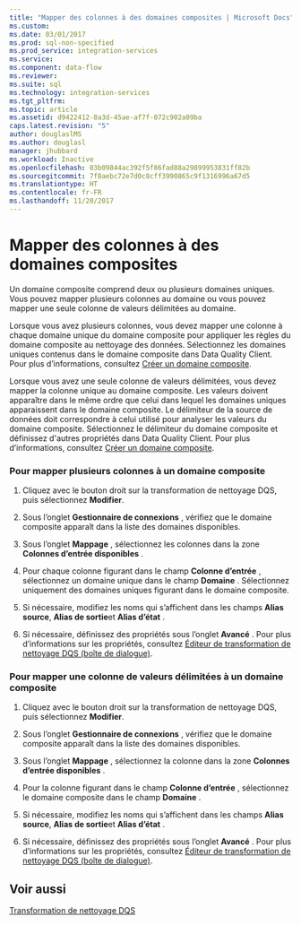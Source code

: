 ```yaml
---
title: "Mapper des colonnes à des domaines composites | Microsoft Docs"
ms.custom: 
ms.date: 03/01/2017
ms.prod: sql-non-specified
ms.prod_service: integration-services
ms.service: 
ms.component: data-flow
ms.reviewer: 
ms.suite: sql
ms.technology: integration-services
ms.tgt_pltfrm: 
ms.topic: article
ms.assetid: d9422412-8a3d-45ae-af7f-072c902a09ba
caps.latest.revision: "5"
author: douglaslMS
ms.author: douglasl
manager: jhubbard
ms.workload: Inactive
ms.openlocfilehash: 03b09844ac392f5f86fad88a29899953831ff82b
ms.sourcegitcommit: 7f8aebc72e7d0c8cff3990865c9f1316996a67d5
ms.translationtype: HT
ms.contentlocale: fr-FR
ms.lasthandoff: 11/20/2017
---
```

# <a name="map-columns-to-composite-domains"></a>Mapper des colonnes à des domaines composites
  Un domaine composite comprend deux ou plusieurs domaines uniques. Vous pouvez mapper plusieurs colonnes au domaine ou vous pouvez mapper une seule colonne de valeurs délimitées au domaine.  
  
 Lorsque vous avez plusieurs colonnes, vous devez mapper une colonne à chaque domaine unique du domaine composite pour appliquer les règles du domaine composite au nettoyage des données. Sélectionnez les domaines uniques contenus dans le domaine composite dans Data Quality Client. Pour plus d’informations, consultez [Créer un domaine composite](../../../data-quality-services/create-a-composite-domain.md).  
  
 Lorsque vous avez une seule colonne de valeurs délimitées, vous devez mapper la colonne unique au domaine composite. Les valeurs doivent apparaître dans le même ordre que celui dans lequel les domaines uniques apparaissent dans le domaine composite. Le délimiteur de la source de données doit correspondre à celui utilisé pour analyser les valeurs du domaine composite. Sélectionnez le délimiteur du domaine composite et définissez d'autres propriétés dans Data Quality Client. Pour plus d’informations, consultez [Créer un domaine composite](../../../data-quality-services/create-a-composite-domain.md).  
  
### <a name="to-map-multiple-columns-to-a-composite-domain"></a>Pour mapper plusieurs colonnes à un domaine composite  
  
1.  Cliquez avec le bouton droit sur la transformation de nettoyage DQS, puis sélectionnez **Modifier**.  
  
2.  Sous l’onglet **Gestionnaire de connexions** , vérifiez que le domaine composite apparaît dans la liste des domaines disponibles.  
  
3.  Sous l’onglet **Mappage** , sélectionnez les colonnes dans la zone **Colonnes d’entrée disponibles** .  
  
4.  Pour chaque colonne figurant dans le champ **Colonne d’entrée** , sélectionnez un domaine unique dans le champ **Domaine** . Sélectionnez uniquement des domaines uniques figurant dans le domaine composite.  
  
5.  Si nécessaire, modifiez les noms qui s’affichent dans les champs **Alias source**, **Alias de sortie**et **Alias d’état** .  
  
6.  Si nécessaire, définissez des propriétés sous l’onglet **Avancé** . Pour plus d’informations sur les propriétés, consultez [Éditeur de transformation de nettoyage DQS (boîte de dialogue)](../../../integration-services/data-flow/transformations/dqs-cleansing-transformation-editor-dialog-box.md).  
  
### <a name="to-map-a-column-with-delimited-values-to-a-composite-domain"></a>Pour mapper une colonne de valeurs délimitées à un domaine composite  
  
1.  Cliquez avec le bouton droit sur la transformation de nettoyage DQS, puis sélectionnez **Modifier**.  
  
2.  Sous l’onglet **Gestionnaire de connexions** , vérifiez que le domaine composite apparaît dans la liste des domaines disponibles.  
  
3.  Sous l’onglet **Mappage** , sélectionnez la colonne dans la zone **Colonnes d’entrée disponibles** .  
  
4.  Pour la colonne figurant dans le champ **Colonne d’entrée** , sélectionnez le domaine composite dans le champ **Domaine** .  
  
5.  Si nécessaire, modifiez les noms qui s’affichent dans les champs **Alias source**, **Alias de sortie**et **Alias d’état** .  
  
6.  Si nécessaire, définissez des propriétés sous l’onglet **Avancé** . Pour plus d’informations sur les propriétés, consultez [Éditeur de transformation de nettoyage DQS (boîte de dialogue)](../../../integration-services/data-flow/transformations/dqs-cleansing-transformation-editor-dialog-box.md).  
  
## <a name="see-also"></a>Voir aussi  
 [Transformation de nettoyage DQS](../../../integration-services/data-flow/transformations/dqs-cleansing-transformation.md)  
  
  
